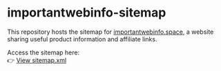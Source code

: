# importantwebinfo-sitemap

This repository hosts the sitemap for [importantwebinfo.space](https://www.importantwebinfo.space), a website sharing useful product information and affiliate links.

Access the sitemap here:  
👉 [View sitemap.xml](https://rajeshlokiah.github.io/importantwebinfo-sitemap/sitemap.xml)
